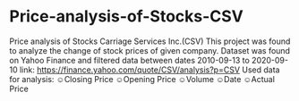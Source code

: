 # Price-analysis-of-Stocks-CSV
Price analysis of Stocks Carriage Services Inc.(CSV)
This project was found to analyze the change of stock prices of given company. 
Dataset was found on Yahoo Finance and filtered data between dates 2010-09-13 to 2020-09-10
link: https://finance.yahoo.com/quote/CSV/analysis?p=CSV
Used data for analysis:
☺Closing Price
☺Opening Price
☺Volume
☺Date
☺Actual Price
